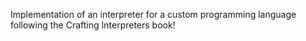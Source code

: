 Implementation of an interpreter for a custom programming language following the Crafting Interpreters book!